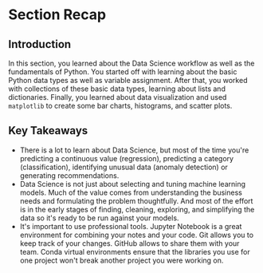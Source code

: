 
# Section Recap

## Introduction

In this section, you learned about the Data Science workflow as well as the fundamentals of Python. You started off with learning about the basic Python data types as well as variable assignment. After that, you worked with collections of these basic data types, learning about lists and dictionaries. Finally, you learned about data visualization and used `matplotlib` to create some bar charts, histograms, and scatter plots. 

## Key Takeaways

- There is a lot to learn about Data Science, but most of the time you're predicting a continuous value (regression), predicting a category (classification), identifying unusual data (anomaly detection) or generating recommendations.
- Data Science is not just about selecting and tuning machine learning models. Much of the value comes from understanding the business needs and formulating the problem thoughtfully. And most of the effort is in the early stages of finding, cleaning, exploring, and simplifying the data so it's ready to be run against your models. 
- It's important to use professional tools. Jupyter Notebook is a great environment for combining your notes and your code. Git allows you to keep track of your changes. GitHub allows to share them with your team. Conda virtual environments ensure that the libraries you use for one project won't break another project you were working on.
